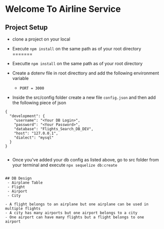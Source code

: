 # Welcome To Airline Service
## Project Setup
- clone a project on your local

- Execute `npm install` on the same path as of your root directory
=======
- Executte `npm install` on the same path as of your root directory

- Create a dotenv file in root directtory and add the following environment 
variable
    - `PORT = 3000`
- Inside the src/config folder create a new file `config.json` and then add the 
following piece of json

```
{
  "development": {
    "username": "<Your DB Login>",
    "password": "<Your Password>",
    "database": "Flights_Search_DB_DEV",
    "host": "127.0.0.1",
    "dialect": "mysql"
  }
}


```
- Once you've added your db config as listed above, go to src folder from your terminal and execute `npx sequelize db:create`
```

## DB Design
 - Airplane Table
 - Flight
 - Airport
 - City 

- A flight belongs to an airplane but one airplane can be used in multiple flights
- A city has many airports but one airport belongs to a city
- One airport can have many flights but a flight belongs to one airport
 